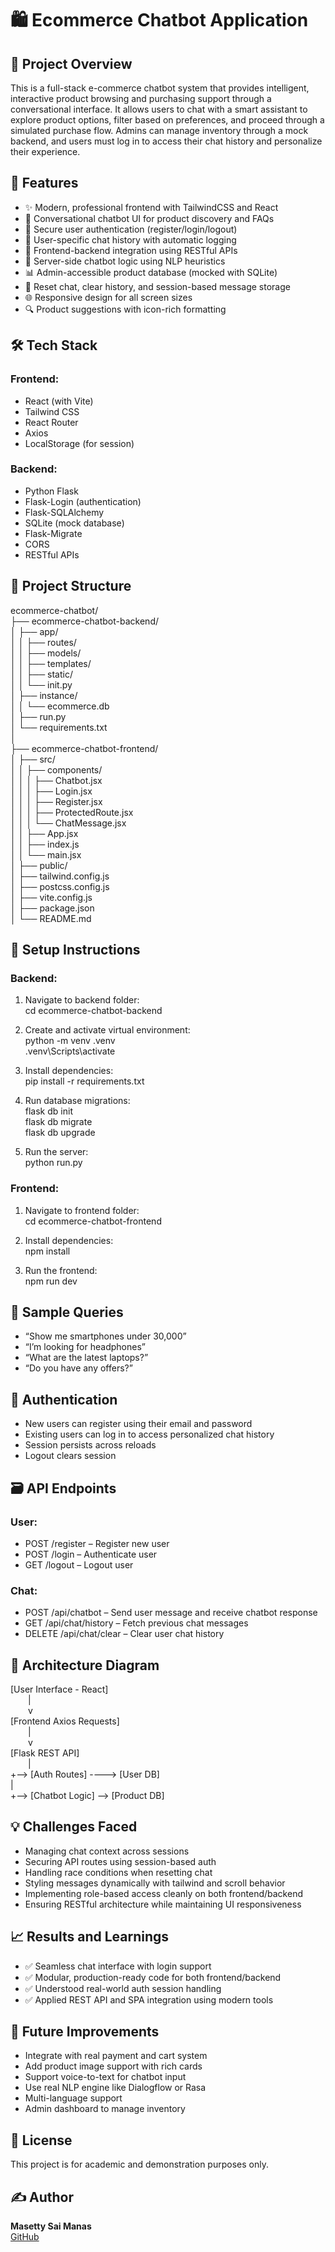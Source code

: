 # 🛍️ Ecommerce Chatbot Application

## 📌 Project Overview  
This is a full-stack e-commerce chatbot system that provides intelligent, interactive product browsing and purchasing support through a conversational interface. It allows users to chat with a smart assistant to explore product options, filter based on preferences, and proceed through a simulated purchase flow. Admins can manage inventory through a mock backend, and users must log in to access their chat history and personalize their experience.

## 🚀 Features  
- ✨ Modern, professional frontend with TailwindCSS and React  
- 💬 Conversational chatbot UI for product discovery and FAQs  
- 🔐 Secure user authentication (register/login/logout)  
- 💾 User-specific chat history with automatic logging  
- 📂 Frontend-backend integration using RESTful APIs  
- 🧠 Server-side chatbot logic using NLP heuristics  
- 📊 Admin-accessible product database (mocked with SQLite)  
- 🔁 Reset chat, clear history, and session-based message storage  
- 🌐 Responsive design for all screen sizes  
- 🔍 Product suggestions with icon-rich formatting  

## 🛠️ Tech Stack  

### Frontend:  
- React (with Vite)  
- Tailwind CSS  
- React Router  
- Axios  
- LocalStorage (for session)  

### Backend:  
- Python Flask  
- Flask-Login (authentication)  
- Flask-SQLAlchemy  
- SQLite (mock database)  
- Flask-Migrate  
- CORS  
- RESTful APIs  

## 📁 Project Structure  
ecommerce-chatbot/  
├── ecommerce-chatbot-backend/  
│   ├── app/  
│   │   ├── routes/  
│   │   ├── models/  
│   │   ├── templates/  
│   │   ├── static/  
│   │   └── init.py  
│   ├── instance/  
│   │   └── ecommerce.db  
│   ├── run.py  
│   └── requirements.txt  
│  
├── ecommerce-chatbot-frontend/  
│   ├── src/  
│   │   ├── components/  
│   │   │   ├── Chatbot.jsx  
│   │   │   ├── Login.jsx  
│   │   │   ├── Register.jsx  
│   │   │   ├── ProtectedRoute.jsx  
│   │   │   └── ChatMessage.jsx  
│   │   ├── App.jsx  
│   │   ├── index.js  
│   │   └── main.jsx  
│   ├── public/  
│   ├── tailwind.config.js  
│   ├── postcss.config.js  
│   ├── vite.config.js  
│   ├── package.json  
│   └── README.md  

## 🔧 Setup Instructions  

### Backend:  
1. Navigate to backend folder:  
cd ecommerce-chatbot-backend  

2. Create and activate virtual environment:  
python -m venv .venv  
.venv\Scripts\activate  

3. Install dependencies:  
pip install -r requirements.txt  

4. Run database migrations:  
flask db init  
flask db migrate  
flask db upgrade  

5. Run the server:  
python run.py  

### Frontend:  
1. Navigate to frontend folder:  
cd ecommerce-chatbot-frontend  

2. Install dependencies:  
npm install  

3. Run the frontend:  
npm run dev  

## 🧪 Sample Queries  
- “Show me smartphones under 30,000”  
- “I’m looking for headphones”  
- “What are the latest laptops?”  
- “Do you have any offers?”  

## 🔐 Authentication  
- New users can register using their email and password  
- Existing users can log in to access personalized chat history  
- Session persists across reloads  
- Logout clears session  

## 🗃️ API Endpoints  

### User:  
- POST /register – Register new user  
- POST /login – Authenticate user  
- GET /logout – Logout user  

### Chat:  
- POST /api/chatbot – Send user message and receive chatbot response  
- GET /api/chat/history – Fetch previous chat messages  
- DELETE /api/chat/clear – Clear user chat history  

## 🎯 Architecture Diagram  
[User Interface - React]  
  |  
  v  
[Frontend Axios Requests]  
  |  
  v  
[Flask REST API]  
  |  
+--> [Auth Routes] ----> [User DB]  
|  
+--> [Chatbot Logic] --> [Product DB]  

## 💡 Challenges Faced  
- Managing chat context across sessions  
- Securing API routes using session-based auth  
- Handling race conditions when resetting chat  
- Styling messages dynamically with tailwind and scroll behavior  
- Implementing role-based access cleanly on both frontend/backend  
- Ensuring RESTful architecture while maintaining UI responsiveness  

## 📈 Results and Learnings  
- ✅ Seamless chat interface with login support  
- ✅ Modular, production-ready code for both frontend/backend  
- ✅ Understood real-world auth session handling  
- ✅ Applied REST API and SPA integration using modern tools  

## 📘 Future Improvements  
- Integrate with real payment and cart system  
- Add product image support with rich cards  
- Support voice-to-text for chatbot input  
- Use real NLP engine like Dialogflow or Rasa  
- Multi-language support  
- Admin dashboard to manage inventory  

## 📄 License  
This project is for academic and demonstration purposes only.  

## ✍️ Author  
**Masetty Sai Manas**  
[GitHub](https://github.com/SaiManas2106)
